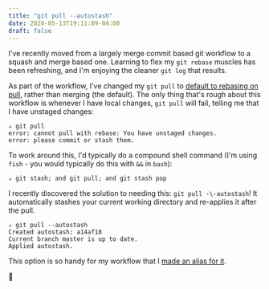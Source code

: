 ```yaml
---
title: "git pull --autostash"
date: 2020-05-13T19:11:09-04:00
draft: false
---
```

I've recently moved from a largely merge commit based git workflow to a squash and merge based one.
Learning to flex my `git rebase` muscles has been refreshing, and I'm enjoying the cleaner `git log` that results.

As part of the workflow, I've changed my `git pull` to [default to rebasing on pull](https://github.com/svanburen/dotfiles/commit/de0f57867ba3270212c02884ec1053e64158fa1b), rather than merging (the default).
The only thing that's rough about this workflow is whenever I have local changes, `git pull` will fail, telling me that I have unstaged changes:

```commandline
▵ git pull
error: cannot pull with rebase: You have unstaged changes.
error: please commit or stash them.
```

To work around this, I'd typically do a compound shell command (I'm using `fish` - you would typically do this with `&&` in `bash`):

```commandline
▵ git stash; and git pull; and git stash pop
```

I recently discovered the solution to needing this: `git pull -\-autostash`!
It automatically stashes your current working directory and re-applies it after the pull.


```commandline
▵ git pull --autostash
Created autostash: a14af18
Current branch master is up to date.
Applied autostash.
```

This option is so handy for my workflow that I [made an alias for it](https://github.com/svanburen/dotfiles/commit/297733).

🥳
